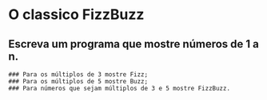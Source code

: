 # O classico FizzBuzz

 ## Escreva um programa que mostre números de 1 a n.
    ### Para os múltiplos de 3 mostre Fizz;
    ### Para os múltiplos de 5 mostre Buzz;
    ### Para números que sejam múltiplos de 3 e 5 mostre FizzBuzz.
